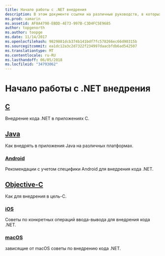 ```yaml
---
title: Начало работы с .NET внедрения
description: В этом документе ссылки на различные руководств, в которых описаны способы использования .NET внедрение в C, Java, Android, Objective-C, iOS и macOS проектов.
ms.prod: xamarin
ms.assetid: AF8A4798-EBDD-4E73-997B-C3D4FC5E9685
author: topgenorth
ms.author: toopge
ms.date: 11/14/2017
ms.openlocfilehash: 9829881dcb374b141bdf7fc578266ec66d90315b
ms.sourcegitcommit: ea1dc12a3c2d7322f234997daacbfdb6ad542507
ms.translationtype: MT
ms.contentlocale: ru-RU
ms.lasthandoff: 06/05/2018
ms.locfileid: "34793062"
---
```

# <a name="getting-started-with-net-embedding"></a>Начало работы с .NET внедрения

## <a name="ccmd"></a>[C](c.md)

Внедрение кода .NET в приложениях C.

## <a name="javajavaindexmd"></a>[Java](java/index.md)

Как внедрять в приложения Java на различных платформах.

### <a name="androidjavaandroidmd"></a>[Android](java/android.md)

Рекомендации с учетом специфики Android для внедрения кода .NET.

## <a name="objective-cobjective-cindexmd"></a>[Objective-C](objective-c/index.md)

Как для внедрения в цель-C.

### <a name="iosobjective-ciosmd"></a>[iOS](objective-c/ios.md)

Советы по конкретных операций ввода-вывода для внедрения кода .NET.

### <a name="macosobjective-cmacosmd"></a>[macOS](objective-c/macos.md)

зависящие от macOS советы по внедрению кода .NET.
